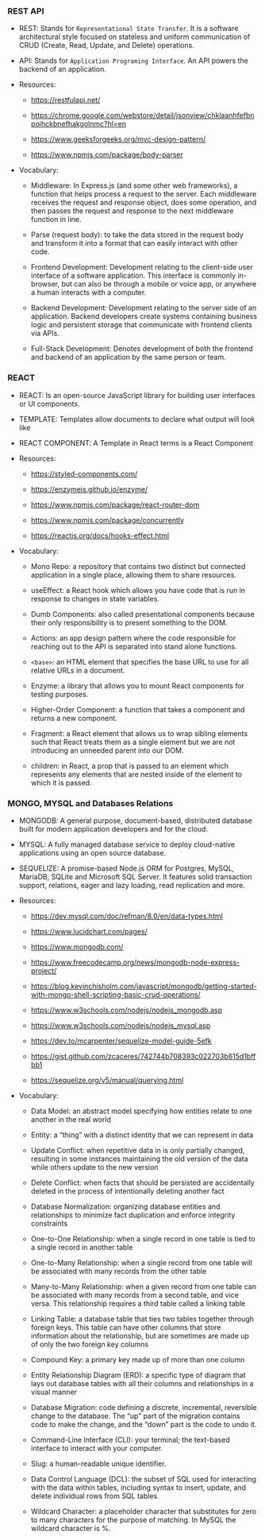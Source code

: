 ### REST API

* REST: Stands for `Representational State Transfer`. It is a software architectural style focused on stateless and uniform communication of CRUD (Create, Read, Update, and Delete) operations. 

* API: Stands for `Application Programing Interface`. An API powers the backend of an application.

* Resources: 
    - https://restfulapi.net/

    - https://chrome.google.com/webstore/detail/jsonview/chklaanhfefbnpoihckbnefhakgolnmc?hl=en

    - https://www.geeksforgeeks.org/mvc-design-pattern/

    - https://www.npmjs.com/package/body-parser

* Vocabulary:
    - Middleware: In Express.js (and some other web frameworks), a function that helps process a request to the server. Each middleware receives the request and response object, does some operation, and then passes the request and response to the next middleware function in line.

    - Parse (request body): to take the data stored in the request body and transform it into a format that can easily interact with other code.

    - Frontend Development: Development relating to the client-side user interface of a software application. This interface is commonly in-browser, but can also be through a mobile or voice app, or anywhere a human interacts with a computer.

    - Backend Development: Development relating to the server side of an application. 
    Backend developers create systems containing business logic and persistent storage that communicate with frontend clients via APIs.

    - Full-Stack Development: Denotes development of both the frontend and backend of an application by the same person or team.


### REACT
* REACT: Is an open-source JavaScript library for building user interfaces or UI components.

* TEMPLATE: Templates allow documents to declare what output will look like

* REACT COMPONENT: A Template in React terms is a React Component


* Resources:
    - https://styled-components.com/

    - https://enzymejs.github.io/enzyme/

    - https://www.npmjs.com/package/react-router-dom

    - https://www.npmjs.com/package/concurrently

    - https://reactjs.org/docs/hooks-effect.html


* Vocabulary: 
    - Mono Repo: a repository that contains two distinct but connected application in a single place, allowing them to share resources.

    - useEffect: a React hook which allows you have code that is run in response to changes in state variables.
    
    - Dumb Components: also called presentational components because their only responsibility is to present something to the DOM.

    - Actions: an app design pattern where the code responsible for reaching out to the API is separated into stand alone functions.

    - `<base>`: an HTML element that specifies the base URL to use for all relative URLs in a document.

    - Enzyme: a library that allows you to mount React components for testing purposes.

    - Higher-Order Component: a function that takes a component and returns a new component.

    - Fragment: a React element that allows us to wrap sibling elements such that React treats them as a single element but we are not introducing an unneeded parent into our DOM.

    - children: in React, a prop that is passed to an element which represents any elements that are nested inside of the element to which it is passed.


### MONGO, MYSQL and Databases Relations
* MONGODB: A general purpose, document-based, distributed database built for modern application developers and for the cloud.

* MYSQL: A fully managed database service to deploy cloud-native applications using an open source database.

* SEQUELIZE: A promise-based Node.js ORM for Postgres, MySQL, MariaDB, SQLite and Microsoft SQL Server. It features solid transaction support, relations, eager and lazy loading, read replication and more.


* Resources:
    - https://dev.mysql.com/doc/refman/8.0/en/data-types.html

    - https://www.lucidchart.com/pages/

    - https://www.mongodb.com/

    - https://www.freecodecamp.org/news/mongodb-node-express-project/

    - https://blog.kevinchisholm.com/javascript/mongodb/getting-started-with-mongo-shell-scripting-basic-crud-operations/

    - https://www.w3schools.com/nodejs/nodejs_mongodb.asp

    - https://www.w3schools.com/nodejs/nodejs_mysql.asp

    - https://dev.to/mcarpenter/sequelize-model-guide-5efk

    - https://gist.github.com/zcaceres/742744b708393c022703b615d1bffbb1

    - https://sequelize.org/v5/manual/querying.html

* Vocabulary:
    - Data Model: an abstract model specifying how entities relate to one another in the real world

    - Entity: a “thing” with a distinct identity that we can represent in data

    - Update Conflict: when repetitive data in is only partially changed, resulting in some instances maintaining the old version of the data while others update to the new version

    - Delete Conflict: when facts that should be persisted are accidentally deleted in the process of intentionally deleting another fact

    - Database Normalization: organizing database entities and relationships to minimize fact duplication and enforce integrity constraints

    - One-to-One Relationship: when a single record in one table is tied to a single record in another table

    - One-to-Many Relationship: when a single record from one table will be associated with many records from the other table

    - Many-to-Many Relationship: when a given record from one table can be associated with many records from a second table, and vice versa. This relationship requires a third table called a linking table

    - Linking Table: a database table that ties two tables together through foreign keys. This table can have other columns that store information about the relationship, but are sometimes are made up of only the two foreign key columns

    - Compound Key: a primary key made up of more than one column

    - Entity Relationship Diagram (ERD): a specific type of diagram that lays out database tables with all their columns and relationships in a visual manner

    - Database Migration: code defining a discrete, incremental, reversible change to the database. The “up” part of the migration contains code to make the change, and the “down” part is the code to undo it.

    - Command-Line Interface (CLI): your terminal; the text-based interface to interact with your computer.

    - Slug: a human-readable unique identifier.

    - Data Control Language (DCL): the subset of SQL used for interacting with the data within tables, including syntax to insert, update, and delete individual rows from SQL tables.

    - Wildcard Character:  a placeholder character that substitutes for zero to many characters for the purpose of matching. In MySQL the wildcard character is %.
